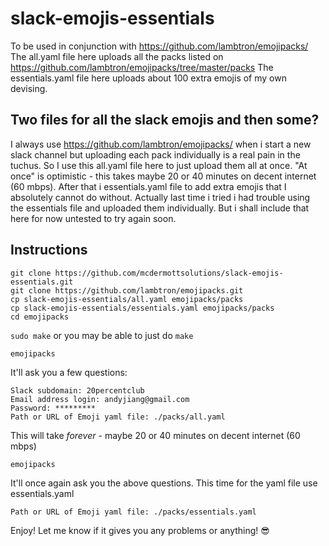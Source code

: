 # slack-emojis-essentials
To be used in conjunction with https://github.com/lambtron/emojipacks/
The all.yaml file here uploads all the packs listed on https://github.com/lambtron/emojipacks/tree/master/packs
The essentials.yaml file here uploads about 100 extra emojis of my own devising.

## Two files for all the slack emojis and then some?
I always use https://github.com/lambtron/emojipacks/ when i start a new slack channel but uploading each pack individually is a real pain in the tuchus.  So I use this all.yaml file here to just upload them all at once.  "At once" is optimistic - this takes maybe 20 or 40 minutes on decent internet (60 mbps).  After that i essentials.yaml file to add extra emojis that I absolutely cannot do without.  Actually last time i tried i had trouble using the essentials file and uploaded them individually.  But i shall include that here for now untested to try again soon.

## Instructions
```
git clone https://github.com/mcdermottsolutions/slack-emojis-essentials.git
git clone https://github.com/lambtron/emojipacks.git
cp slack-emojis-essentials/all.yaml emojipacks/packs
cp slack-emojis-essentials/essentials.yaml emojipacks/packs
cd emojipacks
```
`sudo make` or you may be able to just do `make`
```
emojipacks
```
It'll ask you a few questions:
```
Slack subdomain: 20percentclub
Email address login: andyjiang@gmail.com
Password: *********
Path or URL of Emoji yaml file: ./packs/all.yaml
```
This will take *forever* - maybe 20 or 40 minutes on decent internet (60 mbps)
```
emojipacks
```
It'll once again ask you the above questions.
This time for the yaml file use essentials.yaml
```
Path or URL of Emoji yaml file: ./packs/essentials.yaml
```

Enjoy!
Let me know if it gives you any problems or anything! 😎
